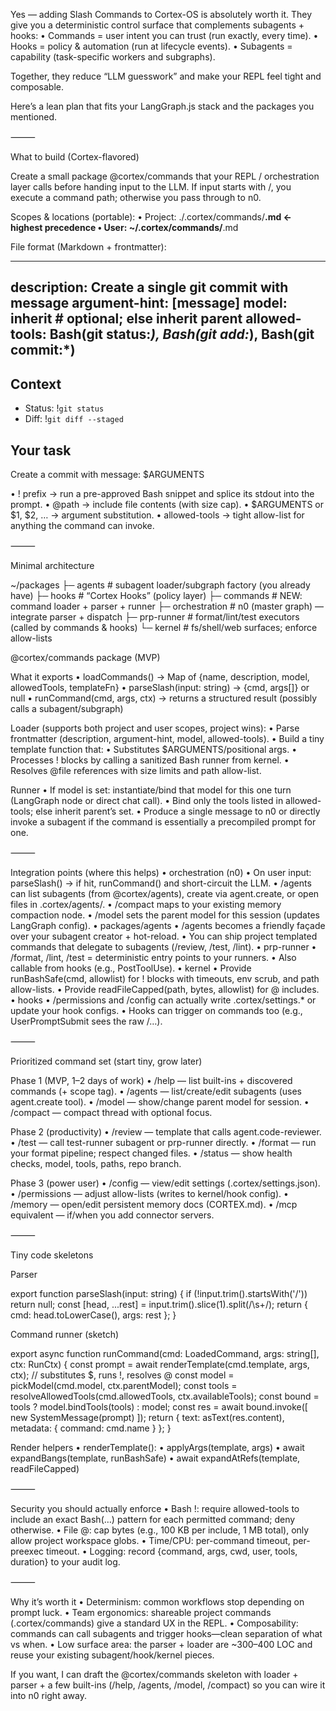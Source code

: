 Yes — adding Slash Commands to Cortex-OS is absolutely worth it. They give you a deterministic control surface that complements subagents + hooks:
 • Commands = user intent you can trust (run exactly, every time).
 • Hooks = policy & automation (run at lifecycle events).
 • Subagents = capability (task-specific workers and subgraphs).

Together, they reduce “LLM guesswork” and make your REPL feel tight and composable.

Here’s a lean plan that fits your LangGraph.js stack and the packages you mentioned.

⸻

What to build (Cortex-flavored)

Create a small package @cortex/commands that your REPL / orchestration layer calls before handing input to the LLM. If input starts with /, you execute a command path; otherwise you pass through to n0.

Scopes & locations (portable):
 • Project: ./.cortex/commands/**.md  ← highest precedence
 • User: ~/.cortex/commands/**.md

File format (Markdown + frontmatter):

---

description: Create a single git commit with message
argument-hint: [message]
model: inherit                      # optional; else inherit parent
allowed-tools: Bash(git status:*), Bash(git add:*), Bash(git commit:*)
---

## Context

- Status: !`git status`
- Diff:   !`git diff --staged`

## Your task

Create a commit with message: $ARGUMENTS

 • ! prefix → run a pre-approved Bash snippet and splice its stdout into the prompt.
 • @path → include file contents (with size cap).
 • $ARGUMENTS or $1, $2, … → argument substitution.
 • allowed-tools → tight allow-list for anything the command can invoke.

⸻

Minimal architecture

~/packages
  ├─ agents           # subagent loader/subgraph factory (you already have)
  ├─ hooks            # “Cortex Hooks” (policy layer)
  ├─ commands         # NEW: command loader + parser + runner
  ├─ orchestration    # n0 (master graph) — integrate parser + dispatch
  ├─ prp-runner       # format/lint/test executors (called by commands & hooks)
  └─ kernel           # fs/shell/web surfaces; enforce allow-lists

@cortex/commands package (MVP)

What it exports
 • loadCommands() → Map of {name, description, model, allowedTools, templateFn}
 • parseSlash(input: string) → {cmd, args[]} or null
 • runCommand(cmd, args, ctx) → returns a structured result (possibly calls a subagent/subgraph)

Loader (supports both project and user scopes, project wins):
 • Parse frontmatter (description, argument-hint, model, allowed-tools).
 • Build a tiny template function that:
 • Substitutes $ARGUMENTS/positional args.
 • Processes ! blocks by calling a sanitized Bash runner from kernel.
 • Resolves @file references with size limits and path allow-list.

Runner
 • If model is set: instantiate/bind that model for this one turn (LangGraph node or direct chat call).
 • Bind only the tools listed in allowed-tools; else inherit parent’s set.
 • Produce a single message to n0 or directly invoke a subagent if the command is essentially a precompiled prompt for one.

⸻

Integration points (where this helps)
 • orchestration (n0)
 • On user input: parseSlash() → if hit, runCommand() and short-circuit the LLM.
 • /agents can list subagents (from @cortex/agents), create via agent.create, or open files in .cortex/agents/.
 • /compact maps to your existing memory compaction node.
 • /model sets the parent model for this session (updates LangGraph config).
 • packages/agents
 • /agents becomes a friendly façade over your subagent creator + hot-reload.
 • You can ship project templated commands that delegate to subagents (/review, /test, /lint).
 • prp-runner
 • /format, /lint, /test = deterministic entry points to your runners.
 • Also callable from hooks (e.g., PostToolUse).
 • kernel
 • Provide runBashSafe(cmd, allowlist) for ! blocks with timeouts, env scrub, and path allow-lists.
 • Provide readFileCapped(path, bytes, allowlist) for @ includes.
 • hooks
 • /permissions and /config can actually write .cortex/settings.* or update your hook configs.
 • Hooks can trigger on commands too (e.g., UserPromptSubmit sees the raw /…).

⸻

Prioritized command set (start tiny, grow later)

Phase 1 (MVP, 1–2 days of work)
 • /help — list built-ins + discovered commands (+ scope tag).
 • /agents — list/create/edit subagents (uses agent.create tool).
 • /model — show/change parent model for session.
 • /compact — compact thread with optional focus.

Phase 2 (productivity)
 • /review — template that calls agent.code-reviewer.
 • /test — call test-runner subagent or prp-runner directly.
 • /format — run your format pipeline; respect changed files.
 • /status — show health checks, model, tools, paths, repo branch.

Phase 3 (power user)
 • /config — view/edit settings (.cortex/settings.json).
 • /permissions — adjust allow-lists (writes to kernel/hook config).
 • /memory — open/edit persistent memory docs (CORTEX.md).
 • /mcp equivalent — if/when you add connector servers.

⸻

Tiny code skeletons

Parser

export function parseSlash(input: string) {
  if (!input.trim().startsWith('/')) return null;
  const [head, ...rest] = input.trim().slice(1).split(/\s+/);
  return { cmd: head.toLowerCase(), args: rest };
}

Command runner (sketch)

export async function runCommand(cmd: LoadedCommand, args: string[], ctx: RunCtx) {
  const prompt = await renderTemplate(cmd.template, args, ctx);  // substitutes $, runs !, resolves @
  const model = pickModel(cmd.model, ctx.parentModel);
  const tools = resolveAllowedTools(cmd.allowedTools, ctx.availableTools);
  const bound = tools ? model.bindTools(tools) : model;
  const res = await bound.invoke([ new SystemMessage(prompt) ]);
  return { text: asText(res.content), metadata: { command: cmd.name } };
}

Render helpers
 • renderTemplate():
 • applyArgs(template, args)
 • await expandBangs(template, runBashSafe)
 • await expandAtRefs(template, readFileCapped)

⸻

Security you should actually enforce
 • Bash !: require allowed-tools to include an exact Bash(…) pattern for each permitted command; deny otherwise.
 • File @: cap bytes (e.g., 100 KB per include, 1 MB total), only allow project workspace globs.
 • Time/CPU: per-command timeout, per-preexec timeout.
 • Logging: record {command, args, cwd, user, tools, duration} to your audit log.

⸻

Why it’s worth it
 • Determinism: common workflows stop depending on prompt luck.
 • Team ergonomics: shareable project commands (.cortex/commands) give a standard UX in the REPL.
 • Composability: commands can call subagents and trigger hooks—clean separation of what vs when.
 • Low surface area: the parser + loader are ~300–400 LOC and reuse your existing subagent/hook/kernel pieces.

If you want, I can draft the @cortex/commands skeleton with loader + parser + a few built-ins (/help, /agents, /model, /compact) so you can wire it into n0 right away.
